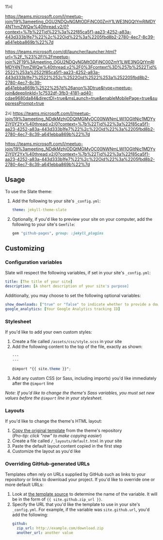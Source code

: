 11시

https://teams.microsoft.com/l/meetup-join/19%3ameeting_OGU2NDQyNGMtODFiNC00ZmY1LWE3NGQtYmRlMDY4NThmZWQw%40thread.v2/0?context=%7b%22Tid%22%3a%22f85ca5f1-aa23-4252-a83a-443d333b1fe7%22%2c%22Oid%22%3a%2205fbd8b2-2780-4ec7-8c39-a641ebba869b%22%7d


https://teams.microsoft.com/dl/launcher/launcher.html?url=%2F_%23%2Fl%2Fmeetup-join%2F19%3Ameeting_OGU2NDQyNGMtODFiNC00ZmY1LWE3NGQtYmRlMDY4NThmZWQw%40thread.v2%2F0%3Fcontext%3D%257b%2522Tid%2522%253a%2522f85ca5f1-aa23-4252-a83a-443d333b1fe7%2522%252c%2522Oid%2522%253a%252205fbd8b2-2780-4ec7-8c39-a641ebba869b%2522%257d%26anon%3Dtrue&type=meetup-join&deeplinkId=1c7532df-3fb3-4181-ad40-cdae9680da84&directDl=true&msLaunch=true&enableMobilePage=true&suppressPrompt=true


2시
https://teams.microsoft.com/l/meetup-join/19%3ameeting_NDdkMzhjODQtMGMyOC00NWNmLWI1OGItNjc1MDYyZjY0Y2Yx%40thread.v2/0?context=%7b%22Tid%22%3a%22f85ca5f1-aa23-4252-a83a-443d333b1fe7%22%2c%22Oid%22%3a%2205fbd8b2-2780-4ec7-8c39-a641ebba869b%22%7d

https://teams.microsoft.com/l/meetup-join/19%3ameeting_NDdkMzhjODQtMGMyOC00NWNmLWI1OGItNjc1MDYyZjY0Y2Yx%40thread.v2/0?context=%7b%22Tid%22%3a%22f85ca5f1-aa23-4252-a83a-443d333b1fe7%22%2c%22Oid%22%3a%2205fbd8b2-2780-4ec7-8c39-a641ebba869b%22%7d


## Usage

To use the Slate theme:

1. Add the following to your site's `_config.yml`:

    ```yml
    theme: jekyll-theme-slate
    ```

2. Optionally, if you'd like to preview your site on your computer, add the following to your site's `Gemfile`:

    ```ruby
    gem "github-pages", group: :jekyll_plugins
    ```

## Customizing

### Configuration variables

Slate will respect the following variables, if set in your site's `_config.yml`:

```yml
title: [The title of your site]
description: [A short description of your site's purpose]
```

Additionally, you may choose to set the following optional variables:

```yml
show_downloads: ["true" or "false" to indicate whether to provide a download URL]
google_analytics: [Your Google Analytics tracking ID]
```

### Stylesheet

If you'd like to add your own custom styles:

1. Create a file called `/assets/css/style.scss` in your site
2. Add the following content to the top of the file, exactly as shown:
    ```scss
    ---
    ---

    @import "{{ site.theme }}";
    ```
3. Add any custom CSS (or Sass, including imports) you'd like immediately after the `@import` line

*Note: If you'd like to change the theme's Sass variables, you must set new values before the `@import` line in your stylesheet.*

### Layouts

If you'd like to change the theme's HTML layout:

1. [Copy the original template](https://github.com/pages-themes/slate/blob/master/_layouts/default.html) from the theme's repository<br />(*Pro-tip: click "raw" to make copying easier*)
2. Create a file called `/_layouts/default.html` in your site
3. Paste the default layout content copied in the first step
4. Customize the layout as you'd like

### Overriding GitHub-generated URLs

Templates often rely on URLs supplied by GitHub such as links to your repository or links to download your project. If you'd like to override one or more default URLs:

1. Look at [the template source](https://github.com/pages-themes/slate/blob/master/_layouts/default.html) to determine the name of the variable. It will be in the form of `{{ site.github.zip_url }}`.
2. Specify the URL that you'd like the template to use in your site's `_config.yml`. For example, if the variable was `site.github.url`, you'd add the following:
    ```yml
    github:
      zip_url: http://example.com/download.zip
      another_url: another value
    ```

